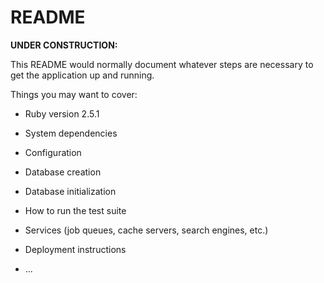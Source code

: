 # README
**UNDER CONSTRUCTION:**

This README would normally document whatever steps are necessary to get the
application up and running.

Things you may want to cover:

* Ruby version 2.5.1

* System dependencies

* Configuration

* Database creation

* Database initialization

* How to run the test suite

* Services (job queues, cache servers, search engines, etc.)

* Deployment instructions

* ...
